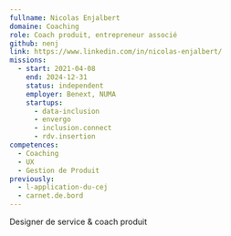 ```yaml
---
fullname: Nicolas Enjalbert
domaine: Coaching
role: Coach produit, entrepreneur associé
github: nenj
link: https://www.linkedin.com/in/nicolas-enjalbert/
missions:
  - start: 2021-04-08
    end: 2024-12-31
    status: independent
    employer: Benext, NUMA
    startups:
      - data-inclusion
      - envergo
      - inclusion.connect
      - rdv.insertion
competences:
  - Coaching
  - UX
  - Gestion de Produit
previously:
  - l-application-du-cej
  - carnet.de.bord
---
```

Designer de service & coach produit
